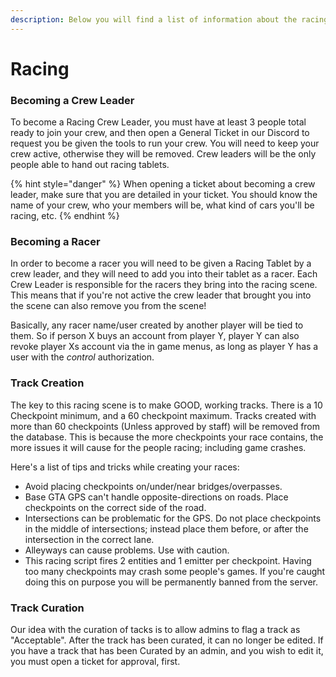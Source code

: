 ```yaml
---
description: Below you will find a list of information about the racing system in Redux 2.0
---
```


# Racing

### Becoming a Crew Leader

To become a Racing Crew Leader, you must have at least 3 people total ready to join your crew, and then open a General Ticket in our Discord to request you be given the tools to run your crew. You will need to keep your crew active, otherwise they will be removed. Crew leaders will be the only people able to hand out racing tablets.&#x20;

{% hint style="danger" %}
When opening a ticket about becoming a crew leader, make sure that you are detailed in your ticket. You should know the name of your crew, who your members will be, what kind of cars you'll be racing, etc.&#x20;
{% endhint %}

### Becoming a Racer

In order to become a racer you will need to be given a Racing Tablet by a crew leader, and they will need to add you into their tablet as a racer. Each Crew Leader is responsible for the racers they bring into the racing scene. This means that if you're not active the crew leader that brought you into the scene can also remove you from the scene!&#x20;

Basically, any racer name/user created by another player will be tied to them. So if person X buys an account from player Y, player Y can also revoke player Xs account via the in game menus, as long as player Y has a user with the _control_ authorization.

### Track Creation

The key to this racing scene is to make GOOD, working tracks. There is a 10 Checkpoint minimum, and a 60 checkpoint maximum. Tracks created with more than 60 checkpoints (Unless approved by staff) will be removed from the database. This is because the more checkpoints your race contains, the more issues it will cause for the people racing; including game crashes.&#x20;

Here's a list of tips and tricks while creating your races:

* Avoid placing checkpoints on/under/near bridges/overpasses.
* Base GTA GPS can't handle opposite-directions on roads. Place checkpoints on the correct side of the road.
* Intersections can be problematic for the GPS. Do not place checkpoints in the middle of intersections; instead place them before, or after the intersection in the correct lane.
* Alleyways can cause problems. Use with caution.
* This racing script fires 2 entities and 1 emitter per checkpoint. Having too many checkpoints may crash some people's games. If you're caught doing this on purpose you will be permanently banned from the server.

### Track Curation

Our idea with the curation of tacks is to allow admins to flag a track as "Acceptable". After the track has been curated, it can no longer be edited. If you have a track that has been Curated by an admin, and you wish to edit it, you must open a ticket for approval, first.

